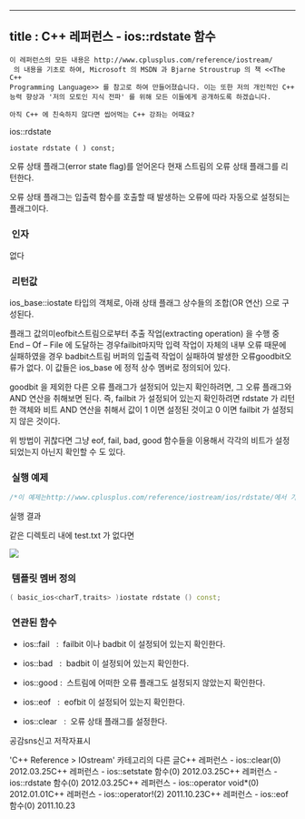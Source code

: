 ----------------
title : C++ 레퍼런스 - ios::rdstate 함수
--------------



```warning
이 레퍼런스의 모든 내용은 http://www.cplusplus.com/reference/iostream/
 의 내용을 기초로 하여, Microsoft 의 MSDN 과 Bjarne Stroustrup 의 책 <<The C++ 
Programming Language>> 를 참고로 하여 만들어졌습니다. 이는 또한 저의 개인적인 C++ 능력 향상과 '저의 모토인 지식 전파' 를 위해 모든 이들에게 공개하도록 하겠습니다.
```

```info
아직 C++ 에 친숙하지 않다면 씹어먹는 C++ 강좌는 어때요?
```


ios::rdstate




```info
iostate rdstate ( ) const;
```

오류 상태 플래그(error state flag)를 얻어온다
현재 스트림의 오류 상태 플래그를 리턴한다.

오류 상태 플래그는 입출력 함수를 호출할 때 발생하는 오류에 따라 자동으로 설정되는 플래그이다. 



###  인자




없다



###  리턴값




ios_base::iostate 타입의 객체로, 아래 상태 플래그 상수들의 조합(OR 연산) 으로 구성된다.  


플래그 값의미eofbit스트림으로부터 추출 작업(extracting operation) 을 수행 중 End – Of –
  File 에 도달하는 경우failbit마지막 입력 작업이 자체의 내부 오류 때문에 실패하였을
  경우 badbit스트림 버퍼의 입출력 작업이 실패하여 발생한 오류goodbit오류가 없다. 
이 값들은 ios_base 에 정적 상수 멤버로 정의되어 있다.

goodbit 을 제외한 다른 오류 플래그가 설정되어 있는지 확인하려면, 그 오류 플래그와 AND 연산을 취해보면 된다. 즉, failbit 가 설정되어 있는지 확인하려면 rdstate 가 리턴한 객체와 비트 AND 연산을 취해서 값이 1 이면 설정된 것이고 0 이면 failbit 가 설정되지 않은 것이다. 

위 방법이 귀찮다면 그냥 eof, fail, bad, good 함수들을 이용해서 각각의 비트가 설정되었는지 아닌지 확인할 수 도 있다. 



###  실행 예제





```cpp
/*이 예제는http://www.cplusplus.com/reference/iostream/ios/rdstate/에서 가져왔습니다.*/#include <iostream>#include <fstream>using namespace std;int main () {    ifstream is;    is.open ("test.txt");    if ( (is.rdstate() & ifstream::failbit ) != 0 )        cerr << "Error opening 'test.txt'\n";    return 0;}
```


실행 결과

같은 디렉토리 내에 test.txt 가 없다면


![](http://img1.daumcdn.net/thumb/R1920x0/?fname=http%3A%2F%2Fcfile21.uf.tistory.com%2Fimage%2F193DD94F4F6E6A952D5EB7)




###  템플릿 멤버 정의





```cpp
( basic_ios<charT,traits> )iostate rdstate () const;
```




###  연관된 함수






* ios::fail
  :  failbit 이나 badbit 이 설정되어 있는지 확인한다. 



* ios::bad
  :  badbit 이 설정되어 있는지 확인한다.  



* ios::good
 :  스트림에 어떠한 오류 플래그도 설정되지 않았는지 확인한다.

* ios::eof
  :  eofbit 이 설정되어 있는지 확인한다. 

* ios::clear
  :  오류 상태 플래그를 설정한다.





공감sns신고
저작자표시

'C++ Reference > IOstream' 카테고리의 다른 글C++ 레퍼런스 - ios::clear(0)
2012.03.25C++ 레퍼런스 - ios::setstate 함수(0)
2012.03.25C++ 레퍼런스 - ios::rdstate 함수(0)
2012.03.25C++ 레퍼런스 - ios::operator void*(0)
2012.01.01C++ 레퍼런스 - ios::operator!(2)
2011.10.23C++ 레퍼런스 - ios::eof 함수(0)
2011.10.23

